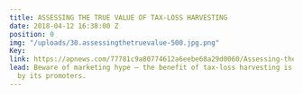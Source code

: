 ```yaml
---
title: ASSESSING THE TRUE VALUE OF TAX-LOSS HARVESTING
date: 2018-04-12 16:38:00 Z
position: 0
img: "/uploads/30.assessingthetruevalue-500.jpg.png"
Key: 
link: https://apnews.com/77781c9a80774612a6eebe68a29d0060/Assessing-the-true-value-of-tax-loss-harvesting
lead: Beware of marketing hype – the benefit of tax-loss harvesting is exaggerated
  by its promoters.
---
```



